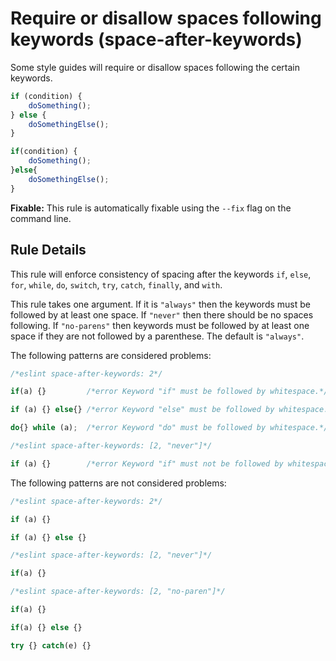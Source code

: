 # Require or disallow spaces following keywords (space-after-keywords)

Some style guides will require or disallow spaces following the certain keywords.

```js
if (condition) {
    doSomething();
} else {
    doSomethingElse();
}

if(condition) {
    doSomething();
}else{
    doSomethingElse();
}
```

**Fixable:** This rule is automatically fixable using the `--fix` flag on the command line.

## Rule Details

This rule will enforce consistency of spacing after the keywords `if`, `else`, `for`, `while`, `do`, `switch`, `try`, `catch`, `finally`, and `with`.

This rule takes one argument. If it is `"always"` then the keywords must be followed by at least one space. If `"never"`
then there should be no spaces following. If `"no-parens"` then keywords must be followed by at least one space if they 
are not followed by a parenthese. The default is `"always"`.

The following patterns are considered problems:

```js
/*eslint space-after-keywords: 2*/

if(a) {}         /*error Keyword "if" must be followed by whitespace.*/

if (a) {} else{} /*error Keyword "else" must be followed by whitespace.*/

do{} while (a);  /*error Keyword "do" must be followed by whitespace.*/
```

```js
/*eslint space-after-keywords: [2, "never"]*/

if (a) {}        /*error Keyword "if" must not be followed by whitespace.*/
```

The following patterns are not considered problems:

```js
/*eslint space-after-keywords: 2*/

if (a) {}

if (a) {} else {}
```

```js
/*eslint space-after-keywords: [2, "never"]*/

if(a) {}
```

```js
/*eslint space-after-keywords: [2, "no-paren"]*/

if(a) {}

if(a) {} else {}

try {} catch(e) {}
```

